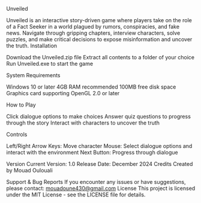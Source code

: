 Unveiled

Unveiled is an interactive story-driven game where players take on the role of a Fact Seeker in a world plagued by rumors, conspiracies, and fake news. Navigate through gripping chapters, interview characters, solve puzzles, and make critical decisions to expose misinformation and uncover the truth.
Installation

Download the Unveiled.zip file
Extract all contents to a folder of your choice
Run Unveiled.exe to start the game

System Requirements

Windows 10 or later
4GB RAM recommended
100MB free disk space
Graphics card supporting OpenGL 2.0 or later

How to Play

Click dialogue options to make choices
Answer quiz questions to progress through the story
Interact with characters to uncover the truth

Controls

Left/Right Arrow Keys: Move character
Mouse: Select dialogue options and interact with the environment
Next Button: Progress through dialogue

Version
Current Version: 1.0
Release Date: December 2024
Credits
Created by Mouad Oulouali


Support & Bug Reports
If you encounter any issues or have suggestions, please contact:
mouadoune430@gmail.com
License
This project is licensed under the MIT License - see the LICENSE file for details.
